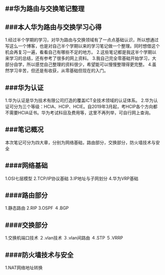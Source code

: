 ##华为路由与交换笔记整理
--------------------------
###本人华为路由与交换学习心得
-
1.经过半个学期的学习，对华为路由与交换领域有了一点点基础认识，所以想通过写这么一个博客，也是对自己半个学期以来的学习笔记做一个整理。同时想借这个机会再复习一遍，看看自己有哪些不足的地方。
2.这些笔记都是我这半个学期以来学习的总结，还有参考了很多的网上资料。
3.我自己完全零基础开始学习，大部分自学，所以感觉自己整理的资料很少，希望能可以慢慢整理得更完整。
4.虽然学习辛苦，但还是有收获，从零基础但现在的入门。

###华为认证
-
1.华为认证是华为技术有限公司打造的覆盖ICT全技术领域的认证体系。
2.华为认证可分为三个等级：HCIA、HCIP、HCIE。自2019年3月起，考HCIP各个方向都不需要HCIA证书。华为考试科目及费用等，这里不再列举，可自行网上查询。

###笔记概况
-
本次笔记可分为四大章，分别为网络基础，路由部分，交换部分，防火墙技术与安全

####网络基础
-
1.OSI七层模型
2.TCP/IP协议基础
3.IP地址与子网划分
4.华为VRP基础

####路由部分
-
1.静态路由
2.RIP
3.OSPF
４.BGP

####交换部分
-
1.交换机端口技术
２.vlan技术
３.vlan间路由
４.STP
５.VRRP

####防火墙技术与安全
-
1.NAT网络地址转换


